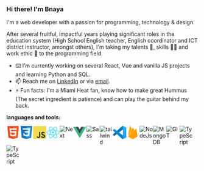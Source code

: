 ### Hi there! I'm Bnaya 

I'm a web developer with a passion for programming, technology & design.

After several fruitful, impactful years playing significant roles in the education system (High School English teacher, English coordinator and ICT district instructor, amongst others), I'm taking my talents 🌟, skills 🐱‍💻 and work ethic 💼 to the programming field. 



- ⌨️ I’m currently working on several React, Vue and vanilla JS projects and learning Python and SQL.
- 📫 Reach me on [LinkedIn](www.linkedin.com/in/bnaya-kahalani) or via [email](mailto:bnaya50@gmail.com). 
- ⚡ Fun facts: I'm a Miami Heat fan, know how to make great Hummus (The secret ingredient is patience) and can play the guitar behind my back.

**languages and tools:**  

<img align="left" alt="HTML5" width="35x" src="https://raw.githubusercontent.com/devicons/devicon/master/icons/html5/html5-original.svg"/>
<img align="left" alt="CSS" width="35px" src="https://raw.githubusercontent.com/devicons/devicon/master/icons/css3/css3-original.svg"/>
<img align="left" alt="JavaScript" width="35px" src="https://github.com/devicons/devicon/blob/master/icons/javascript/javascript-original.svg"/>
<img align="left" alt="React" width="35px" src="https://raw.githubusercontent.com/devicons/devicon/master/icons/react/react-original.svg"/>
<img align="left" alt="Next" width="35px" src="https://cdn.jsdelivr.net/gh/devicons/devicon/icons/nextjs/nextjs-original.svg"/>
<img align="left" alt="Vue" width="35px" src="https://raw.githubusercontent.com/devicons/devicon/2ae2a900d2f041da66e950e4d48052658d850630/icons/vuejs/vuejs-original.svg"/>
<img align="left" alt="Sass" width="35px" src="https://cdn.jsdelivr.net/gh/devicons/devicon@latest/icons/sass/sass-original.svg"/>
<img align="left" alt="tailwind" width="35px" src="https://cdn.jsdelivr.net/gh/devicons/devicon@latest/icons/tailwindcss/tailwindcss-original.svg"/>
<img align="left" alt="VS Code" src="https://raw.githubusercontent.com/devicons/devicon/2ae2a900d2f041da66e950e4d48052658d850630/icons/vscode/vscode-original.svg" width="35px"/>
<img align="left" alt="Firebase" width="35px" src="https://raw.githubusercontent.com/devicons/devicon/2ae2a900d2f041da66e950e4d48052658d850630/icons/firebase/firebase-plain.svg"/>
<img align="left" alt="NodeJs" width="35px" 
src="https://cdn.jsdelivr.net/gh/devicons/devicon/icons/nodejs/nodejs-original.svg"/>
<img align="left" alt="MongoDB" width="35px"
src="https://cdn.jsdelivr.net/gh/devicons/devicon/icons/mongodb/mongodb-original.svg"/>
<img align="left" alt="GIT" width="35px"
src="https://cdn.jsdelivr.net/gh/devicons/devicon/icons/git/git-original.svg"/>
<img align="left" alt="TypeScript" width="35px"
src="https://cdn.jsdelivr.net/gh/devicons/devicon/icons/typescript/typescript-original.svg"/>
<img align="left" alt="TypeScript" width="35px" src="https://cdn.jsdelivr.net/gh/devicons/devicon/icons/python/python-original.svg" />
          
